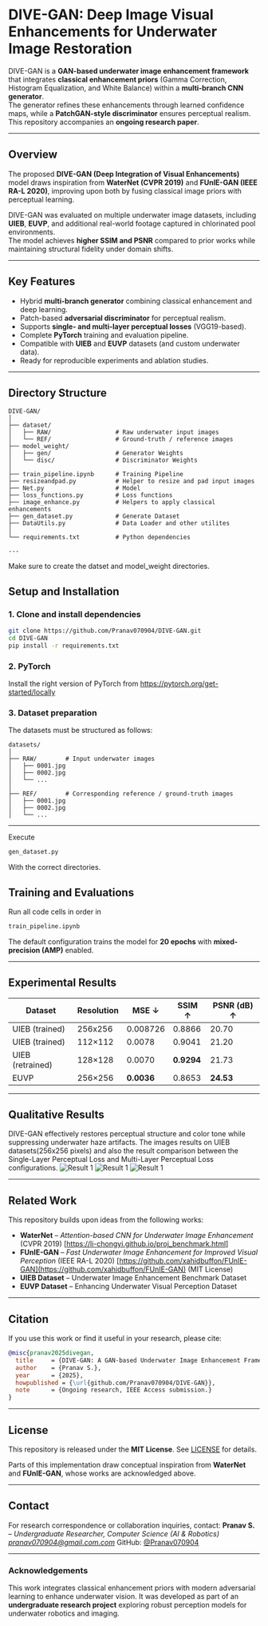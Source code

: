 #  DIVE-GAN: Deep Image Visual Enhancements for Underwater Image Restoration

DIVE-GAN is a **GAN-based underwater image enhancement framework** that integrates **classical enhancement priors** (Gamma Correction, Histogram Equalization, and White Balance) within a **multi-branch CNN generator**.  
The generator refines these enhancements through learned confidence maps, while a **PatchGAN-style discriminator** ensures perceptual realism.  
This repository accompanies an **ongoing research paper**.

---

##  Overview

The proposed **DIVE-GAN (Deep Integration of Visual Enhancements)** model draws inspiration from **WaterNet (CVPR 2019)** and **FUnIE-GAN (IEEE RA-L 2020)**, improving upon both by fusing classical image priors with perceptual learning.

DIVE-GAN was evaluated on multiple underwater image datasets, including **UIEB**, **EUVP**, and additional real-world footage captured in chlorinated pool environments.  
The model achieves **higher SSIM and PSNR** compared to prior works while maintaining structural fidelity under domain shifts.

---

##  Key Features
- Hybrid **multi-branch generator** combining classical enhancement and deep learning.
- Patch-based **adversarial discriminator** for perceptual realism.
- Supports **single- and multi-layer perceptual losses** (VGG19-based).
- Complete **PyTorch** training and evaluation pipeline.
- Compatible with **UIEB** and **EUVP** datasets (and custom underwater data).
- Ready for reproducible experiments and ablation studies.

---

##  Directory Structure
```
DIVE-GAN/
│
├── dataset/
│   ├── RAW/                  # Raw underwater input images
│   └── REF/                  # Ground-truth / reference images
├── model_weight/
│   ├── gen/                  # Generator Weights
│   └── disc/                 # Discriminator Weights
│
├── train_pipeline.ipynb      # Training Pipeline
├── resizeandpad.py           # Helper to resize and pad input images 
├── Net.py                    # Model
├── loss_functions.py         # Loss functions
├── image_enhance.py          # Helpers to apply classical enhancements
├── gen_dataset.py            # Generate Dataset
├── DataUtils.py              # Data Loader and other utilites
│
└── requirements.txt          # Python dependencies

---
```

Make sure to create the datset and model_weight directories.

##  Setup and Installation

### 1. Clone and install dependencies
```bash
git clone https://github.com/Pranav070904/DIVE-GAN.git
cd DIVE-GAN
pip install -r requirements.txt
```

### 2. PyTorch
Install the right version of PyTorch from https://pytorch.org/get-started/locally

### 3. Dataset preparation

The datasets must be structured as follows:
```
datasets/
│
├── RAW/        # Input underwater images
│   ├── 0001.jpg
│   ├── 0002.jpg
│   └── ...
│
├── REF/        # Corresponding reference / ground-truth images
│   ├── 0001.jpg
│   ├── 0002.jpg
│   └── ...
```
---

Execute 
``` bash 
gen_dataset.py
```
With the correct directories.

##  Training and Evaluations

Run all code cells in order in 
```bash
train_pipeline.ipynb
```
The default configuration trains the model for **20 epochs** with **mixed-precision (AMP)** enabled.

---

##  Experimental Results

| Dataset          | Resolution | MSE ↓      | SSIM ↑     | PSNR (dB) ↑ |
| ---------------- | ---------- | ---------- | ---------- | ----------- |
| UIEB (trained)   | 256x256    | 0.008726   | 0.8866   | 20.70       |
| UIEB (trained)   | 112×112    | 0.0078     | 0.9041     | 21.20       |
| UIEB (retrained) | 128×128    | 0.0070     | **0.9294** | 21.73       |
| EUVP             | 256×256    | **0.0036** | 0.8653     | **24.53**   |

---

##  Qualitative Results

DIVE-GAN effectively restores perceptual structure and color tone while suppressing underwater haze artifacts.
The images results on UIEB datasets(256x256 pixels) and also the result comparison between the Single-Layer Perceptual Loss and Multi-Layer Perceptual Loss configurations.
![Result 1](Figures/red_haze1.png)
![Result 1](Figures/red_haze2.png)
![Result 1](Figures/red_haze3.png)

---

##  Related Work

This repository builds upon ideas from the following works:

* **WaterNet** – *Attention-based CNN for Underwater Image Enhancement* (CVPR 2019)
  [https://li-chongyi.github.io/proj_benchmark.html]
* **FUnIE-GAN** – *Fast Underwater Image Enhancement for Improved Visual Perception* (IEEE RA-L 2020)
  [https://github.com/xahidbuffon/FUnIE-GAN](https://github.com/xahidbuffon/FUnIE-GAN) (MIT License)
* **UIEB Dataset** – Underwater Image Enhancement Benchmark Dataset
* **EUVP Dataset** – Enhancing Underwater Visual Perception Dataset

---

##  Citation

If you use this work or find it useful in your research, please cite:
```bibtex
@misc{pranav2025divegan,
  title     = {DIVE-GAN: A GAN-based Underwater Image Enhancement Framework Integrating Classical Priors and Perceptual Loss},
  author    = {Pranav S.},
  year      = {2025},
  howpublished = {\url{github.com/Pranav070904/DIVE-GAN}},
  note      = {Ongoing research, IEEE Access submission.}
}
```

---

##  License

This repository is released under the **MIT License**.
See [LICENSE](LICENSE) for details.

Parts of this implementation draw conceptual inspiration from **WaterNet** and **FUnIE-GAN**, whose works are acknowledged above.

---

##  Contact

For research correspondence or collaboration inquiries, contact:
**Pranav S.** – *Undergraduate Researcher, Computer Science (AI & Robotics)*
 *[pranav070904@gmail.com.com](mailto:pranav070904@gmail.com)*
GitHub: [@Pranav070904](https://github.com/Pranav070904)

---

###  Acknowledgements

This work integrates classical enhancement priors with modern adversarial learning to enhance underwater vision.
It was developed as part of an **undergraduate research project** exploring robust perception models for underwater robotics and imaging.